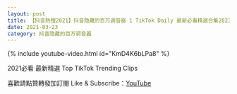 ```yaml
---
layout: post
title: 【抖音熱搜2021】抖音隐藏的百万调音器 1 TikTok Daily 最新必看精選合集2021 03 23
date: 2021-03-23
category: 抖音隐藏的百万调音器
---
```


{% include youtube-video.html id="KmD4K6bLPa8" %}

2021必看 最新精選 Top TikTok Trending Clips

喜歡請點贊轉發加訂閱 Like & Subscribe：[YouTube](https://www.youtube.com/channel/UCAoR7VcanIPd04uEq_GIylA/videos)

